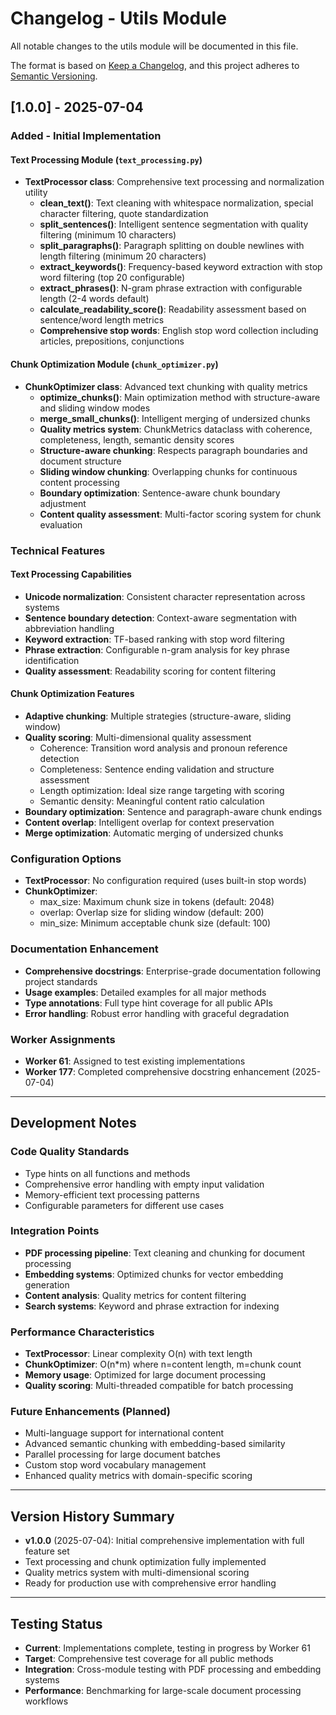 # Changelog - Utils Module

All notable changes to the utils module will be documented in this file.

The format is based on [Keep a Changelog](https://keepachangelog.com/en/1.0.0/),
and this project adheres to [Semantic Versioning](https://semver.org/spec/v2.0.0.html).

## [1.0.0] - 2025-07-04

### Added - Initial Implementation

#### Text Processing Module (`text_processing.py`)
- **TextProcessor class**: Comprehensive text processing and normalization utility
  - **clean_text()**: Text cleaning with whitespace normalization, special character filtering, quote standardization
  - **split_sentences()**: Intelligent sentence segmentation with quality filtering (minimum 10 characters)
  - **split_paragraphs()**: Paragraph splitting on double newlines with length filtering (minimum 20 characters)
  - **extract_keywords()**: Frequency-based keyword extraction with stop word filtering (top 20 configurable)
  - **extract_phrases()**: N-gram phrase extraction with configurable length (2-4 words default)
  - **calculate_readability_score()**: Readability assessment based on sentence/word length metrics
  - **Comprehensive stop words**: English stop word collection including articles, prepositions, conjunctions

#### Chunk Optimization Module (`chunk_optimizer.py`)
- **ChunkOptimizer class**: Advanced text chunking with quality metrics
  - **optimize_chunks()**: Main optimization method with structure-aware and sliding window modes
  - **merge_small_chunks()**: Intelligent merging of undersized chunks
  - **Quality metrics system**: ChunkMetrics dataclass with coherence, completeness, length, semantic density scores
  - **Structure-aware chunking**: Respects paragraph boundaries and document structure
  - **Sliding window chunking**: Overlapping chunks for continuous content processing
  - **Boundary optimization**: Sentence-aware chunk boundary adjustment
  - **Content quality assessment**: Multi-factor scoring system for chunk evaluation

### Technical Features

#### Text Processing Capabilities
- **Unicode normalization**: Consistent character representation across systems
- **Sentence boundary detection**: Context-aware segmentation with abbreviation handling
- **Keyword extraction**: TF-based ranking with stop word filtering
- **Phrase extraction**: Configurable n-gram analysis for key phrase identification
- **Quality assessment**: Readability scoring for content filtering

#### Chunk Optimization Features
- **Adaptive chunking**: Multiple strategies (structure-aware, sliding window)
- **Quality scoring**: Multi-dimensional quality assessment
  - Coherence: Transition word analysis and pronoun reference detection
  - Completeness: Sentence ending validation and structure assessment
  - Length optimization: Ideal size range targeting with scoring
  - Semantic density: Meaningful content ratio calculation
- **Boundary optimization**: Sentence and paragraph-aware chunk endings
- **Content overlap**: Intelligent overlap for context preservation
- **Merge optimization**: Automatic merging of undersized chunks

### Configuration Options
- **TextProcessor**: No configuration required (uses built-in stop words)
- **ChunkOptimizer**: 
  - max_size: Maximum chunk size in tokens (default: 2048)
  - overlap: Overlap size for sliding window (default: 200)
  - min_size: Minimum acceptable chunk size (default: 100)

### Documentation Enhancement
- **Comprehensive docstrings**: Enterprise-grade documentation following project standards
- **Usage examples**: Detailed examples for all major methods
- **Type annotations**: Full type hint coverage for all public APIs
- **Error handling**: Robust error handling with graceful degradation

### Worker Assignments
- **Worker 61**: Assigned to test existing implementations
- **Worker 177**: Completed comprehensive docstring enhancement (2025-07-04)

---

## Development Notes

### Code Quality Standards
- Type hints on all functions and methods
- Comprehensive error handling with empty input validation
- Memory-efficient text processing patterns
- Configurable parameters for different use cases

### Integration Points
- **PDF processing pipeline**: Text cleaning and chunking for document processing
- **Embedding systems**: Optimized chunks for vector embedding generation
- **Content analysis**: Quality metrics for content filtering
- **Search systems**: Keyword and phrase extraction for indexing

### Performance Characteristics
- **TextProcessor**: Linear complexity O(n) with text length
- **ChunkOptimizer**: O(n*m) where n=content length, m=chunk count
- **Memory usage**: Optimized for large document processing
- **Quality scoring**: Multi-threaded compatible for batch processing

### Future Enhancements (Planned)
- Multi-language support for international content
- Advanced semantic chunking with embedding-based similarity
- Parallel processing for large document batches
- Custom stop word vocabulary management
- Enhanced quality metrics with domain-specific scoring

---

## Version History Summary

- **v1.0.0** (2025-07-04): Initial comprehensive implementation with full feature set
- Text processing and chunk optimization fully implemented
- Quality metrics system with multi-dimensional scoring
- Ready for production use with comprehensive error handling

---

## Testing Status
- **Current**: Implementations complete, testing in progress by Worker 61
- **Target**: Comprehensive test coverage for all public methods
- **Integration**: Cross-module testing with PDF processing and embedding systems
- **Performance**: Benchmarking for large-scale document processing workflows
